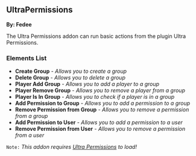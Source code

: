 ## UltraPermissions
**By: Fedee**
<br>

The Ultra Permissions addon can run basic actions from the plugin Ultra Permissions.
<br>

### Elements List
- **Create Group** - *Allows you to create a group*
- **Delete Group** - *Allows you to delete a group*
- **Player Add Group** - *Allows you to add a player to a group*
- **Player Remove Group** - *Allows you to remove a player from a group*
- **Player Is In Group** - *Allows you to check if a player is in a group*
- **Add Permission to Group** - *Allows you to add a permission to a group*
- **Remove Permission from Group** - *Allows you to remove a permission from a group*
- **Add Permission to User** - *Allows you to add a permission to a user*
- **Remove Permission from User** - *Allows you to remove a permission from a user*

`Note:` *This addon requires [Ultra Permissions](https://www.spigotmc.org/resources/ultra-permissions.42678/) to load!*
